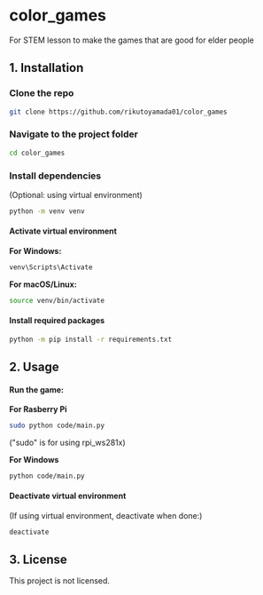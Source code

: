 # color_games
For STEM lesson to make the games that are good for elder people

## 1. Installation

### Clone the repo
```sh
git clone https://github.com/rikutoyamada01/color_games
```

### Navigate to the project folder
```sh
cd color_games
```

### Install dependencies
(Optional: using virtual environment)
```sh
python -m venv venv
```

#### Activate virtual environment
**For Windows:**
```sh
venv\Scripts\Activate
```
**For macOS/Linux:**
```sh
source venv/bin/activate
```

#### Install required packages
```sh
python -m pip install -r requirements.txt
```

## 2. Usage
#### Run the game:
**For Rasberry Pi**
```sh
sudo python code/main.py
```
("sudo" is for using rpi_ws281x)

**For Windows**
```command prompt
python code/main.py
```

#### Deactivate virtual environment
(If using virtual environment, deactivate when done:)
```sh
deactivate
```

## 3. License
This project is not licensed.
